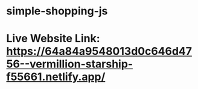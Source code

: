 # simple-shopping-js

# Live Website Link: https://64a84a9548013d0c646d4756--vermillion-starship-f55661.netlify.app/
